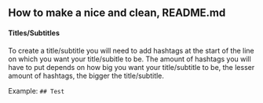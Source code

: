 ## How to make a nice and clean, README.md

#### Titles/Subtitles
To create a title/subtitle you will need to add hashtags at the start of the line on which you want your title/subitle to be. The amount of hashtags you will have to put depends on how big you want your title/subtitle to be, the lesser amount of hashtags, the bigger the title/subtitle.

Example:
``## Test``

